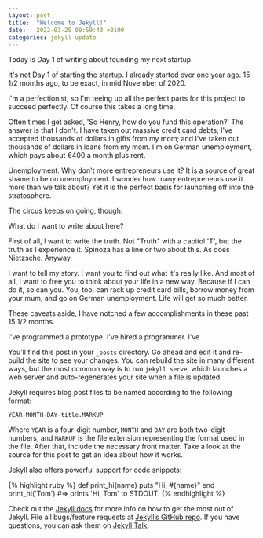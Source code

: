 ```yaml
---
layout: post
title:  "Welcome to Jekyll!"
date:   2022-03-25 09:59:43 +0100
categories: jekyll update
---
```


Today is Day 1 of writing about founding my next startup.

It's not Day 1 of starting the startup. I already started over one year ago. 15 1/2 months ago, to be exact, in mid November of 2020.

I'm a perfectionist, so I'm teeing up all the perfect parts for this project to succeed perfectly. Of course this takes a long time.

Often times I get asked, 'So Henry, how do you fund this operation?' The answer is that I don't. I have taken out massive credit card debts; I've accepted thousands of dollars in gifts from my mom; and I've taken out thousands of dollars in loans from my mom. I'm on German unemployment, which pays about €400 a month plus rent.

Unemployment. Why don't more entrepreneurs use it? It is a source of great shame to be on unemployment. I wonder how many entrepreneurs use it more than we talk about? Yet it is the perfect basis for launching off into the stratosphere. 

The circus keeps on going, though. 

What do I want to write about here?

First of all, I want to write the truth. Not "Truth" with a capitol 'T', but the truth as I experience it. Spinoza has a line or two about this. As does Nietzsche. Anyway.

I want to tell my story. I want you to find out what it's really like. And most of all, I want to free you to think about your life in a new way. Because if I can do it, so can you. You, too, can rack up credit card bills, borrow money from your mum, and go on German unemployment. Life will get so much better.

These caveats aside, I have notched a few accomplishments in these past 15 1/2 months.

I've programmed a prototype. I've hired a programmer. I've   


You’ll find this post in your `_posts` directory. Go ahead and edit it and re-build the site to see your changes. You can rebuild the site in many different ways, but the most common way is to run `jekyll serve`, which launches a web server and auto-regenerates your site when a file is updated.

Jekyll requires blog post files to be named according to the following format:

`YEAR-MONTH-DAY-title.MARKUP`

Where `YEAR` is a four-digit number, `MONTH` and `DAY` are both two-digit numbers, and `MARKUP` is the file extension representing the format used in the file. After that, include the necessary front matter. Take a look at the source for this post to get an idea about how it works.

Jekyll also offers powerful support for code snippets:

{% highlight ruby %}
def print_hi(name)
  puts "Hi, #{name}"
end
print_hi('Tom')
#=> prints 'Hi, Tom' to STDOUT.
{% endhighlight %}

Check out the [Jekyll docs][jekyll-docs] for more info on how to get the most out of Jekyll. File all bugs/feature requests at [Jekyll’s GitHub repo][jekyll-gh]. If you have questions, you can ask them on [Jekyll Talk][jekyll-talk].

[jekyll-docs]: https://jekyllrb.com/docs/home
[jekyll-gh]:   https://github.com/jekyll/jekyll
[jekyll-talk]: https://talk.jekyllrb.com/
